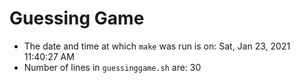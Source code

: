 # Guessing Game
* The date and time at which `make` was run is on: Sat, Jan 23, 2021 11:40:27 AM
* Number of lines in `guessinggame.sh` are: 30
